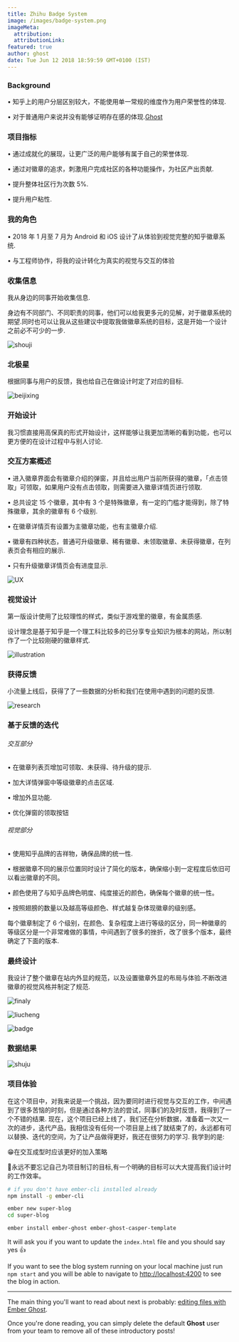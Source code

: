 ```yaml
---
title: Zhihu Badge System
image: /images/badge-system.png
imageMeta:
  attribution:
  attributionLink:
featured: true
author: ghost
date: Tue Jun 12 2018 18:59:59 GMT+0100 (IST)
---
```


### Background

• 知乎上的用户分层区别较大，不能使用单一常规的维度作为用户荣誉性的体现.

• 对于普通用户来说并没有能够证明存在感的体现.[Ghost](https://ghost.org/pricing/)

### 项目指标

• 通过成就化的展现，让更广泛的用户能够有属于自己的荣誉体现.

• 通过对徽章的追求，刺激用户完成社区的各种功能操作，为社区产出贡献.

• 提升整体社区行为次数 5%.

• 提升用户粘性.

### 我的角色

• 2018 年 1 月至 7 月为 Android 和 iOS 设计了从体验到视觉完整的知乎徽章系统.

• 与工程师协作，将我的设计转化为真实的视觉与交互的体验

### 收集信息

我从身边的同事开始收集信息.

身边有不同部门、不同职责的同事，他们可以给我更多元的见解，对于徽章系统的期望.同时也可以让我从这些建议中提取我做徽章系统的目标，这是开始一个设计之前必不可少的一步.

![shouji](/images/shouji.png)

### 北极星

根据同事与用户的反馈，我也给自己在做设计时定了对应的目标.

![beijixing](/images/beijixing.png)

### 开始设计
我习惯直接用高保真的形式开始设计，这样能够让我更加清晰的看到功能，也可以更方便的在设计过程中与别人讨论.

### 交互方案概述

• 进入徽章界面会有徽章介绍的弹窗，并且给出用户当前所获得的徽章，「点击领取」可领取，如果用户没有点击领取，则需要进入徽章详情页进行领取.

• 总共设定 15 个徽章，其中有 3 个是特殊徽章，有一定的门槛才能得到，除了特殊徽章，其余的徽章有 6 个级别.

• 在徽章详情页有设置为主徽章功能，也有主徽章介绍.

• 徽章有四种状态，普通可升级徽章、稀有徽章、未领取徽章、未获得徽章，在列表页会有相应的展示.

• 只有升级徽章详情页会有进度显示.

![UX](/images/UX.png)

### 视觉设计

第一版设计使用了比较理性的样式，类似于游戏里的徽章，有金属质感.

设计理念是基于知乎是一个理工科比较多的已分享专业知识为根本的网站，所以制作了一个比较刚硬的徽章样式. 

![illustration](/images/illustration.png)

### 获得反馈

小流量上线后，获得了了一些数据的分析和我们在使用中遇到的问题的反馈.

![research](/images/research.png)

### 基于反馈的迭代

###### 交互部分

• 在徽章列表页增加可领取、未获得、待升级的提示.

• 加大详情弹窗中等级徽章的点击区域.

• 增加外显功能.

• 优化弹窗的领取按钮

###### 视觉部分

• 使用知乎品牌的吉祥物，确保品牌的统一性.

• 根据徽章不同的展示位置同时设计了简化的版本，确保缩小到一定程度后依旧可以看出徽章的不同。

• 颜色使用了与知乎品牌色明度、纯度接近的颜色，确保每个徽章的统一性。

• 按照翅膀的数量以及越高等级颜色、样式越复杂体现徽章的级别感。

每个徽章制定了 6 个级别，在颜色、复杂程度上进行等级的区分，同一种徽章的等级区分是一个非常难做的事情，中间遇到了很多的挫折，改了很多个版本，最终确定了下面的版本.

### 最终设计

我设计了整个徽章在站内外显的规范，以及设置徽章外显的布局与体验.不断改进徽章的视觉风格并制定了规范.

![finaly](/images/finaly.png)

![liucheng](/images/liucheng.png)

![badge](/images/badge.png)

### 数据结果

![shuju](/images/shuju.png)

### 项目体验

在这个项目中，对我来说是一个挑战，因为要同时进行视觉与交互的工作，中间遇到了很多苦恼的时刻，但是通过各种方法的尝试，同事们的及时反馈，我得到了一个不错的结果. 现在，这个项目已经上线了，我们还在分析数据，准备着一次又一次的进步，迭代产品，我相信没有任何一个项目是上线了就结束了的，永远都有可以替换、迭代的空间，为了让产品做得更好，我还在很努力的学习.
我学到的是:

😁在交互成型时应该更好的加入策略

🎉永远不要忘记自己为项目制订的目标,有一个明确的目标可以大大提高我们设计时的工作效率。

```sh
# if you don't have ember-cli installed already
npm install -g ember-cli

ember new super-blog
cd super-blog

ember install ember-ghost ember-ghost-casper-template
```

It will ask you if you want to update the `index.html` file and you should say yes 👍

If you want to see the blog system running on your local machine just run `npm start` and you will
be able to navigate to  [http://localhost:4200](http://localhost:4200) to see the blog in action.

---

The main thing you'll want to read about next is probably: [editing files with Ember Ghost](/the-editor/).

Once you're done reading, you can simply delete the default **Ghost** user from your team to remove all of these introductory posts!
